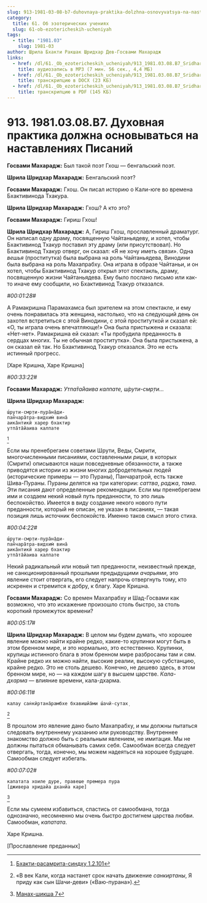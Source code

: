 ```yaml
---
slug: 913-1981-03-08-b7-duhovnaya-praktika-dolzhna-osnovyvatsya-na-nastavleniyah-pisanij
category:
  title: 61. Об эзотерических учениях
  slug: 61-ob-ezotericheskih-ucheniyah
tags:
  - title: "1981.03"
    slug: 1981-03
author: Шрила Бхакти Ракшак Шридхар Дев-Госвами Махарадж
links:
  - href: /dl/61._Ob_ezotericheskih_ucheniyah/913_1981.03.08.B7_SridharMj_Duhovnaja_praktika_dolzhna_osnovyvatsja_na_nastavlenijah_Pisanij.mp3
    title: аудиозапись в MP3 (7 мин. 56 сек., 4,4 МБ)
  - href: /dl/61._Ob_ezotericheskih_ucheniyah/913_1981.03.08.B7_SridharMj_Duhovnaja_praktika_dolzhna_osnovyvatsja_na_nastavlenijah_Pisanij.docx
    title: транскрипцию в DOCX (23 КБ)
  - href: /dl/61._Ob_ezotericheskih_ucheniyah/913_1981.03.08.B7_SridharMj_Duhovnaja_praktika_dolzhna_osnovyvatsja_na_nastavlenijah_Pisanij.pdf
    title: транскрипцию в PDF (145 КБ)
---
```


# 913. 1981.03.08.B7. Духовная практика должна основываться на наставлениях Писаний

**Госвами Махарадж:** Был такой поэт Гхош — бенгальский поэт.

**Шрила Шридхар Махарадж:** Бенгальский поэт?

**Госвами Махарадж:** Гхош. Он писал историю о Кали-юге во времена Бхактивинода Тхакура.

**Шрила Шридхар Махарадж:** Гхош? А кто это?

**Госвами Махарадж:** Гириш Гхош!

**Шрила Шридхар Махарадж:** А, Гириш Гхош, прославленный драматург. Он написал одну драму, посвященную Чайтаньядеву, и хотел, чтобы Бхактивинод Тхакур поставил эту драму (или присутствовал). Но Бхактивинод Тхакур отверг, он сказал: «Я не хочу иметь связи». Одна *вешья* (проститутка) была выбрана на роль Чайтаньядева, Винодини была выбрана на роль Махапрабху. Она играла в образе Чайтаньи, и он хотел, чтобы Бхактивинод Тхакур открыл этот спектакль, драму, посвященную жизни Чайтаньядева. Ему было послано письмо или как-то иначе ему сообщили, но Бхактивинод Тхакур отказался.

*#00:01:28#*

А Рамакришна Парамахамса был зрителем на этом спектакле, и ему очень понравилась эта женщина, настолько, что на следующий день он захотел встретиться с этой Винодини, с этой проституткой и сказал ей: «О, ты играла очень впечатляюще!» Она была пристыжена и сказала: «Нет-нет». Рамакришна ей сказал: «Ты пробудила преданность в сердцах многих. Ты не обычная проститутка». Она была пристыжена, а он сказал ей так. Но Бхактивинод Тхакур отказался. Это не есть истинный прогресс.

[Харе Кришна, Харе Кришна]

*#00:33:22#*

**Госвами Махарадж:** *Утпа̄та̄йаива калпате, ш́рути-смр̣ти…*

**Шрила Шридхар Махарадж:**

    ш́рути-смр̣ти-пура̄н̣а̄ди-
    пан̃чара̄тра-видхим̇ вина̄
    аика̄нтикӣ харер бхактир
    утпа̄та̄йаива калпате
[^_ftn1]

Если мы пренебрегаем советами Шрути, Веды, Смрити, многочисленными писаниями, составленными *риши*, в которых (Смрити) описываются наши повседневные обязанности, а также приводятся истории из жизни многих добродетельных людей (исторические примеры — это Пураны), Панчаратрой, есть также Шива-Пураны. Пураны делятся на три категории: *саттва*, *раджа*, *тама*. Эти писания дают определенные рекомендации. Если мы пренебрегаем ими и создаем некий новый путь преданности, то это лишь беспокойство. Имеется в виду создание некого нового пути преданности, который не описан, не указан в писаниях, — такая позиция лишь источник беспокойств. Именно таков смысл этого стиха.

*#00:04:22#*

    ш́рути-смр̣ти-пура̄н̣а̄ди-
    пан̃чара̄тра-видхим̇ вина̄
    аика̄нтикӣ харер бхактир
    утпа̄та̄йаива калпате

Некий радикальный или новый тип преданности, неизвестный прежде, не санкционированный прошлыми предыдущими *ачарьями*, это явление стоит отвергать, его следует напрочь отвергнуть тому, кто искренен и стремится к добру, к благу. Харе Кришна.

**Госвами Махарадж:** Со времен Махапрабху и Шад-Госвами как возможно, что это искажение произошло столь быстро, за столь короткий промежуток времени?

*#00:05:17#*

**Шрила Шридхар Махарадж:** В целом мы будем думать, что хорошее явление можно найти крайне редко, какие-то крупинки могут быть в этом бренном мире, и это нормально, это естественно. Крупинки, крупицы истинного блага в этом бренном мире разбросаны там и сям. Крайне редко их можно найти, высокие реалии, высокую субстанцию, крайне редко. Это не столь дешево. Конечно, не дешево здесь, в этом бренном мире, но — на каждом шагу в высшем царстве. *Кала-дхарма* — влияние времени, кала-дхарма.

*#00:06:11#*

    калау сан̇кӣртана̄рамбхе бхавишйа̄ми ш́ачӣ-сутах̣
[^_ftn2]

В прошлом это явление дано было Махапрабху, и мы должны пытаться следовать внутреннему указанию или руководству. Внутреннее знакомство должно быть с реальным явлением, не имитация. Мы не должны пытаться обманывать самих себя. Самообман всегда следует отвергать, тогда, конечно, мы можем надеяться на хорошее будущее. Самообман следует избегать.

*#00:07:02#*

    капатата хоиле дуре, правеше премера пура
    [дживера хридайа дханйа каре]
[^_ftn3]

Если мы сумеем избавиться, спастись от самообмана, тогда однозначно, несомненно мы очень быстро достигнем царства любви. Самообман, *капатата*.

Харе Кришна.

[Прославление преданных]



[^_ftn1]: [Бхакти-расамрита-синдху 1.2.101](../notes/bhakti-rasamrita-sindhu/bhakti-rasamrita-sindhu-1-2-101.md)

[^_ftn2]: «В век Кали, когда настанет срок начать движение *санкиртаны*, Я приду как сын Шачи-деви» («Ваю-пурана»).

[^_ftn3]: [Манах-шикша 7](../notes/manah-shiksha/manah-shiksha-7.md)
